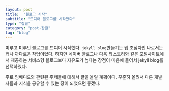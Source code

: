 ```yaml
---
layout: post
title:  "블로그 시작"
subtitle: "드디어 블로그를 시작했다"
type: "잡글"
category: "post-잡글"
tag: "blog"
---
```


미루고 미루던 블로그를 드디어 시작했다. `jekyll blog`만들기는 웹 초심자인 나로서는 꽤나 까다로운 작업이었다. 하지만 네이버 블로그나 다음 티스토리와 같은 포털사이트에서 제공하는 서비스형 블로그보다 자유도가 높다는 장점이 마음에 들어서  jekyll blog를 선택하였다. 

주로 임베디드와 관련된 주제들에 대해서 글을 올릴 계획이다. 꾸준히 올려서 다른 개발자들과 지식을 공유할 수 있는 장이 되었으면 좋겠다.
